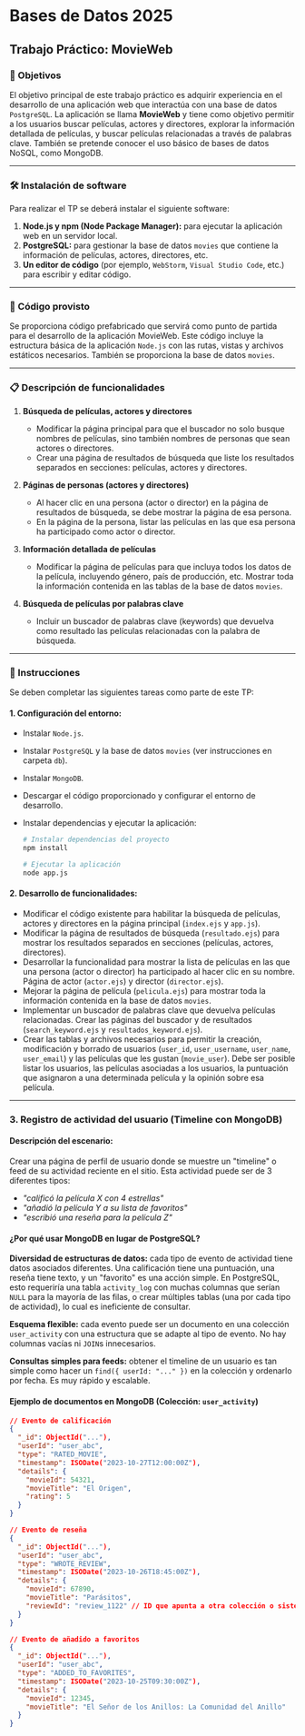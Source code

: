 # Bases de Datos 2025

## Trabajo Práctico: MovieWeb

### 🎯 Objetivos
El objetivo principal de este trabajo práctico es adquirir experiencia en el desarrollo de una aplicación web que interactúa con una base de datos `PostgreSQL`. La aplicación se llama **MovieWeb** y tiene como objetivo permitir a los usuarios buscar películas, actores y directores, explorar la información detallada de películas, y buscar películas relacionadas a través de palabras clave.
También se pretende conocer el uso básico de bases de datos NoSQL, como MongoDB.

---

### 🛠️ Instalación de software
Para realizar el TP se deberá instalar el siguiente software:

1.  **Node.js y npm (Node Package Manager):** para ejecutar la aplicación web en un servidor local.
2.  **PostgreSQL:** para gestionar la base de datos `movies` que contiene la información de películas, actores, directores, etc.
3.  **Un editor de código** (por ejemplo, `WebStorm`, `Visual Studio Code`, etc.) para escribir y editar código.

---

### 🚀 Código provisto
Se proporciona código prefabricado que servirá como punto de partida para el desarrollo de la aplicación MovieWeb. Este código incluye la estructura básica de la aplicación `Node.js` con las rutas, vistas y archivos estáticos necesarios. También se proporciona la base de datos `movies`.

---

### 📋 Descripción de funcionalidades

1.  **Búsqueda de películas, actores y directores**
    *   Modificar la página principal para que el buscador no solo busque nombres de películas, sino también nombres de personas que sean actores o directores.
    *   Crear una página de resultados de búsqueda que liste los resultados separados en secciones: películas, actores y directores.

2.  **Páginas de personas (actores y directores)**
    *   Al hacer clic en una persona (actor o director) en la página de resultados de búsqueda, se debe mostrar la página de esa persona.
    *   En la página de la persona, listar las películas en las que esa persona ha participado como actor o director.

3.  **Información detallada de películas**
    *   Modificar la página de películas para que incluya todos los datos de la película, incluyendo género, país de producción, etc. Mostrar toda la información contenida en las tablas de la base de datos `movies`.

4.  **Búsqueda de películas por palabras clave**
    *   Incluir un buscador de palabras clave (keywords) que devuelva como resultado las películas relacionadas con la palabra de búsqueda.

---

### 📝 Instrucciones
Se deben completar las siguientes tareas como parte de este TP:

#### 1. Configuración del entorno:
*   Instalar `Node.js`.
*   Instalar `PostgreSQL` y la base de datos `movies` (ver instrucciones en carpeta `db`).
*   Instalar `MongoDB`.
*   Descargar el código proporcionado y configurar el entorno de desarrollo.
*   Instalar dependencias y ejecutar la aplicación:

    ```bash
    # Instalar dependencias del proyecto
    npm install
    
    # Ejecutar la aplicación
    node app.js
    ```

#### 2. Desarrollo de funcionalidades:
*   Modificar el código existente para habilitar la búsqueda de películas, actores y directores en la página principal (`index.ejs` y `app.js`).
*   Modificar la página de resultados de búsqueda (`resultado.ejs`) para mostrar los resultados separados en secciones (películas, actores, directores).
*   Desarrollar la funcionalidad para mostrar la lista de películas en las que una persona (actor o director) ha participado al hacer clic en su nombre. Página de actor (`actor.ejs`) y director (`director.ejs`).
*   Mejorar la página de película (`pelicula.ejs`) para mostrar toda la información contenida en la base de datos `movies`.
*   Implementar un buscador de palabras clave que devuelva películas relacionadas. Crear las páginas del buscador y de resultados (`search_keyword.ejs` y `resultados_keyword.ejs`).
*   Crear las tablas y archivos necesarios para permitir la creación, modificación y borrado de usuarios (`user_id`, `user_username`, `user_name`, `user_email`) y las películas que les gustan (`movie_user`). Debe ser posible listar los usuarios, las películas asociadas a los usuarios, la puntuación que asignaron a una determinada película y la opinión sobre esa película.

---

### 3. Registro de actividad del usuario (Timeline con MongoDB)

#### Descripción del escenario:
Crear una página de perfil de usuario donde se muestre un "timeline" o feed de su actividad reciente en el sitio. Esta actividad puede ser de 3 diferentes tipos:
- *"calificó la película X con 4 estrellas"*
- *"añadió la película Y a su lista de favoritos"*
- *"escribió una reseña para la película Z"*

#### ¿Por qué usar MongoDB en lugar de PostgreSQL?
**Diversidad de estructuras de datos:** cada tipo de evento de actividad tiene datos asociados diferentes. Una calificación tiene una puntuación, una reseña tiene texto, y un "favorito" es una acción simple. En PostgreSQL, esto requeriría una tabla `activity_log` con muchas columnas que serían `NULL` para la mayoría de las filas, o crear múltiples tablas (una por cada tipo de actividad), lo cual es ineficiente de consultar.

**Esquema flexible:** cada evento puede ser un documento en una colección `user_activity` con una estructura que se adapte al tipo de evento. No hay columnas vacías ni `JOIN`s innecesarios.

**Consultas simples para feeds:** obtener el timeline de un usuario es tan simple como hacer un `find({ userId: "..." })` en la colección y ordenarlo por fecha. Es muy rápido y escalable.

#### Ejemplo de documentos en MongoDB (Colección: `user_activity`)

```json
// Evento de calificación
{
  "_id": ObjectId("..."),
  "userId": "user_abc",
  "type": "RATED_MOVIE",
  "timestamp": ISODate("2023-10-27T12:00:00Z"),
  "details": {
    "movieId": 54321,
    "movieTitle": "El Origen",
    "rating": 5
  }
}

// Evento de reseña
{
  "_id": ObjectId("..."),
  "userId": "user_abc",
  "type": "WROTE_REVIEW",
  "timestamp": ISODate("2023-10-26T18:45:00Z"),
  "details": {
    "movieId": 67890,
    "movieTitle": "Parásitos",
    "reviewId": "review_1122" // ID que apunta a otra colección o sistema
  }
}

// Evento de añadido a favoritos
{
  "_id": ObjectId("..."),
  "userId": "user_abc",
  "type": "ADDED_TO_FAVORITES",
  "timestamp": ISODate("2023-10-25T09:30:00Z"),
  "details": {
    "movieId": 12345,
    "movieTitle": "El Señor de los Anillos: La Comunidad del Anillo"
  }
}
```
